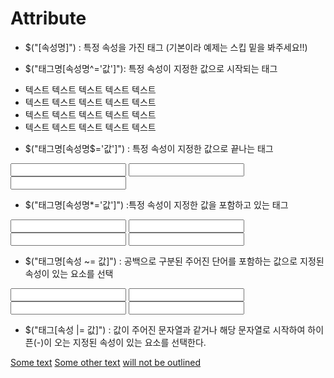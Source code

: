 # Attribute

* $("[속성명]") : 특정 속성을 가진 태그 
(기본이라 예제는 스킵 밑을 봐주세요!!)

* $("태그명[속성명^='값']"): 특정 속성이 지정한 값으로 시작되는 태그

<script type="text/javascript">
    $(function(){
      $("[title^='f']").css("color","red");// --> 타이틀이란 tag에서 f로 시작하는 <li>의 색을 레드로 지정한다.
    });
  </script>
 </head>
<body>
    <ul>
    <li title="first"> 텍스트 텍스트 텍스트 텍스트 텍스트 </li>
    <li title="second"> 텍스트 텍스트 텍스트 텍스트 텍스트 </li>
    <li title="third"> 텍스트 텍스트 텍스트 텍스트 텍스트 </li>
    <li title="fourth"> 텍스트 텍스트 텍스트 텍스트 텍스트 </li>
    </ul>
  
  * $("태그명[속성명$='값']") : 특정 속성이 지정한 값으로 끝나는 태그
  
  <body>
 
<input name="newsletter">
<input name="milkman">
<input name="jobletter">
 
<script>
$( "input[name$='letter']" ).val( "a letter" );// --> name이 letter로 끝나는 input 태그의  "a letter" 값을 준다.
</script>
 
</body>
  
  *  $("태그명[속성명*='값']") :특정 속성이 지정한 값을 포함하고 있는 태그
  
  <body>
 
<input name="man-news">
<input name="milkman">
<input name="letterman2">
<input name="newmilk">
 
<script>
$( "input[name*='man']" ).val( "has man in it!" );//--> name에 man이란 단어가 들어간 input태그의 "has man in it!"값을 준다.
</script>
 
</body>
  
  
  * $("태그명[속성 ~= 값]") : 공백으로 구분된 주어진 단어를 포함하는 값으로 지정된 속성이 있는 요소를 선택
  
  <body>
 
<input name="man-news">
<input name="milk man">
<input name="letterman2">
<input name="newmilk">
 
<script>
$( "input[name~='man']" ).val( "mr. man is in it!" );//-->  name에 (공백man)이와 같이 앞에 공백이 있는 input 태그의 val값을 준다
</script>
 
</body>
  
  
  *  $("태그[속성 |= 값]") : 값이 주어진 문자열과 같거나 해당 문자열로 시작하여 하이픈(-)이 오는 지정된 속성이
  있는 요소를 선택한다.
  
  <body>
 
<a href="example.html" hreflang="en">Some text</a>
<a href="example.html" hreflang="en-UK">Some other text</a>
<a href="example.html" hreflang="english">will not be outlined</a>
 
<script>
jQuery( "a[hreflang |= 'en']" ).css( "border", "3px dotted green" );//--> a태그의 hreflang의 값이 주어진 문자열과 같거나 아이픈(-)이 오는 en 값을 찾아 테두리(border)를 주고 3px짜리 초록색 점을 테두리를 따라 둘러준다.(설명이 길었습니다... 3px 초록 점 테두리)
</script>
 
</body>
